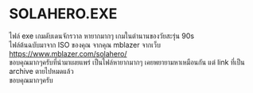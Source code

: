 # SOLAHERO.EXE
ไฟล์ exe เกมดับเดนจักรวาล หายากมากๆ เกมในตำนานของวัยสะรุ่น 90s <br> 
ไฟล์ต้นฉบับมาจาก ISO ของคุณ จากคุณ mblazer จากเว็บ https://www.mblazer.com/solahero/ <br> 
ขอบคุณมากๆครับที่นำมาเผยแพร่ เป็นไฟล์หายากมากๆ เคยพยายามหาเหมือนกัน แต่ link ที่เป็น archive ตายไปหมดแล้ว <br> 
ขอบคุณมากๆครับ
